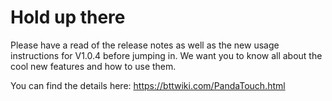 # Hold up there
Please have a read of the release notes as well as the new usage instructions for V1.0.4 before jumping in. We want you to know all about the cool new features and how to use them.

You can find the details here: https://bttwiki.com/PandaTouch.html
